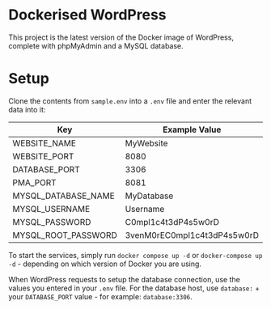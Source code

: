 # Dockerised WordPress

This project is the latest version of the Docker image of WordPress, complete with phpMyAdmin and a MySQL database.

# Setup

Clone the contents from `sample.env` into a `.env` file and enter the relevant data into it:

| Key                 | Example Value               |
| ------------------- | --------------------------- |
| WEBSITE_NAME        | MyWebsite                   |
| WEBSITE_PORT        | 8080                        |
| DATABASE_PORT       | 3306                        |
| PMA_PORT            | 8081                        |
| MYSQL_DATABASE_NAME | MyDatabase                  |
| MYSQL_USERNAME      | Username                    |
| MYSQL_PASSWORD      | C0mpl1c4t3dP4s5w0rD         |
| MYSQL_ROOT_PASSWORD | 3venM0rEC0mpl1c4t3dP4s5w0rD |

To start the services, simply run `docker compose up -d` or `docker-compose up -d` - depending on which version of Docker you are using.

When WordPress requests to setup the database connection, use the values you entered in your `.env` file. For the database host, use `database:` + your `DATABASE_PORT` value - for example: `database:3306`.
